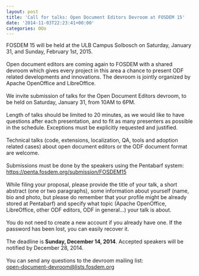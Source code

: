 ```yaml
---
layout: post
title: 'Call for talks: Open Document Editors Devroom at FOSDEM 15'
date: '2014-11-03T22:23:41+00:00'
categories: OOo
---
```

FOSDEM 15 will be held at the ULB Campus Solbosch on Saturday, January
31, and Sunday, February 1st, 2015.
<br /> <br />Open document editors are coming again to FOSDEM with a shared devroom which gives every project in this area a chance to present ODF related
developments and innovations. The devroom is jointly organized by Apache
OpenOffice and LibreOffice.
<br /> <br />We invite submission of talks for the Open Document Editors devroom, to
be held on Saturday, January 31, from 10AM to 6PM.
<br /> <br />Length of talks should be limited to 20 minutes, as we would like to
have questions after each presentation, and to fit as many presenters as
possible in the schedule. Exceptions must be explicitly requested and
justified.
<br /> <br />Technical talks (code, extensions, localization, QA, tools and adoption
related cases) about open document editors or the ODF document format
are welcome.
<br /> <br />Submissions must be done by the speakers using the Pentabarf system:
<br /><a class="moz-txt-link-freetext" href="https://penta.fosdem.org/submission/FOSDEM15">https://penta.fosdem.org/submission/FOSDEM15</a> <br /> <br />While filing your proposal, please provide the title of your talk, a
short abstract (one or two paragraphs), some information about yourself
(name, bio and photo, but please do remember that your profile might be
already stored at Pentabarf) and specify what topic (Apache OpenOffice,
LibreOffice, other ODF editors, ODF in general...) your talk is about.
<br /> <br />You do not need to create a new account if you already have one. If the
password has been lost, you can easily recover it.
<br /> <br />The deadline is <b>Sunday, December 14, 2014</b>. Accepted speakers will be
notified by December 28, 2014.
<br /> <br />You can send any questions to the devroom mailing list:
<br /><a class="moz-txt-link-abbreviated" href="mailto:open-document-devroom@lists.fosdem.org">open-document-devroom@lists.fosdem.org</a> <br />
